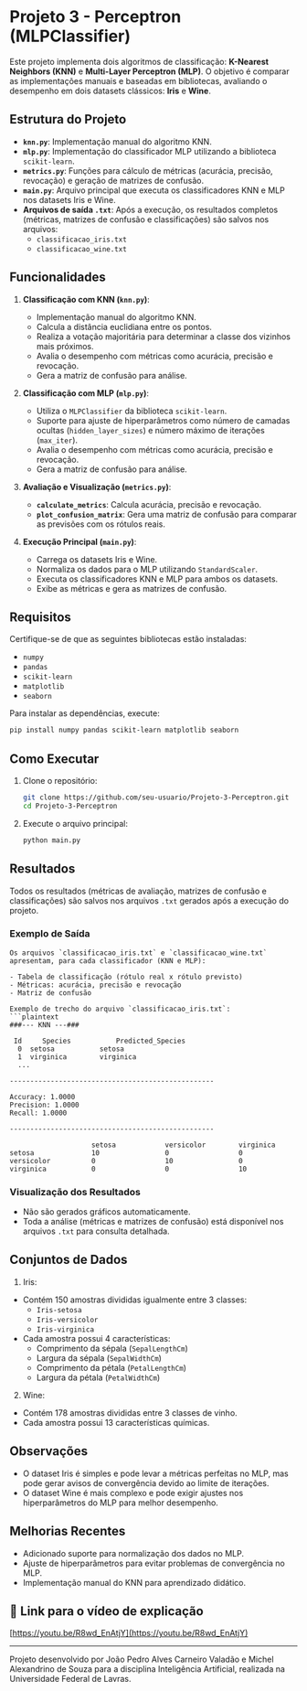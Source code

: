 # Projeto 3 - Perceptron (MLPClassifier)

Este projeto implementa dois algoritmos de classificação: **K-Nearest Neighbors (KNN)** e **Multi-Layer Perceptron (MLP)**. O objetivo é comparar as implementações manuais e baseadas em bibliotecas, avaliando o desempenho em dois datasets clássicos: **Iris** e **Wine**.

## Estrutura do Projeto

- **`knn.py`**: Implementação manual do algoritmo KNN.
- **`mlp.py`**: Implementação do classificador MLP utilizando a biblioteca `scikit-learn`.
- **`metrics.py`**: Funções para cálculo de métricas (acurácia, precisão, revocação) e geração de matrizes de confusão.
- **`main.py`**: Arquivo principal que executa os classificadores KNN e MLP nos datasets Iris e Wine.
- **Arquivos de saída `.txt`**: Após a execução, os resultados completos (métricas, matrizes de confusão e classificações) são salvos nos arquivos:
  - `classificacao_iris.txt`
  - `classificacao_wine.txt`

## Funcionalidades

1. **Classificação com KNN (`knn.py`)**:
   - Implementação manual do algoritmo KNN.
   - Calcula a distância euclidiana entre os pontos.
   - Realiza a votação majoritária para determinar a classe dos vizinhos mais próximos.
   - Avalia o desempenho com métricas como acurácia, precisão e revocação.
   - Gera a matriz de confusão para análise.

2. **Classificação com MLP (`mlp.py`)**:
   - Utiliza o `MLPClassifier` da biblioteca `scikit-learn`.
   - Suporte para ajuste de hiperparâmetros como número de camadas ocultas (`hidden_layer_sizes`) e número máximo de iterações (`max_iter`).
   - Avalia o desempenho com métricas como acurácia, precisão e revocação.
   - Gera a matriz de confusão para análise.

3. **Avaliação e Visualização (`metrics.py`)**:
   - **`calculate_metrics`**: Calcula acurácia, precisão e revocação.
   - **`plot_confusion_matrix`**: Gera uma matriz de confusão para comparar as previsões com os rótulos reais.

4. **Execução Principal (`main.py`)**:
   - Carrega os datasets Iris e Wine.
   - Normaliza os dados para o MLP utilizando `StandardScaler`.
   - Executa os classificadores KNN e MLP para ambos os datasets.
   - Exibe as métricas e gera as matrizes de confusão.

## Requisitos

Certifique-se de que as seguintes bibliotecas estão instaladas:

- `numpy`
- `pandas`
- `scikit-learn`
- `matplotlib`
- `seaborn`

Para instalar as dependências, execute:

```bash
pip install numpy pandas scikit-learn matplotlib seaborn
```

## Como Executar

1. Clone o repositório:
    ```bash 
    git clone https://github.com/seu-usuario/Projeto-3-Perceptron.git
    cd Projeto-3-Perceptron
    ```

2. Execute o arquivo principal:
    ```bash
    python main.py
    ```

## Resultados

Todos os resultados (métricas de avaliação, matrizes de confusão e classificações) são salvos nos arquivos `.txt` gerados após a execução do projeto.

### Exemplo de Saída
```plaintext
Os arquivos `classificacao_iris.txt` e `classificacao_wine.txt` apresentam, para cada classificador (KNN e MLP):

- Tabela de classificação (rótulo real x rótulo previsto)
- Métricas: acurácia, precisão e revocação
- Matriz de confusão

Exemplo de trecho do arquivo `classificacao_iris.txt`:
```plaintext
###--- KNN ---###

 Id     Species           Predicted_Species
  0  setosa           setosa
  1  virginica        virginica
  ...

--------------------------------------------------

Accuracy: 1.0000
Precision: 1.0000
Recall: 1.0000

--------------------------------------------------

                    setosa            versicolor        virginica         
setosa              10                0                 0                 
versicolor          0                 10                0                 
virginica           0                 0                 10
```

### Visualização dos Resultados

- Não são gerados gráficos automaticamente.
- Toda a análise (métricas e matrizes de confusão) está disponível nos arquivos `.txt` para consulta detalhada.

## Conjuntos de Dados

1. Iris:
- Contém 150 amostras divididas igualmente entre 3 classes:
    - `Iris-setosa`
    - `Iris-versicolor`
    - `Iris-virginica`
- Cada amostra possui 4 características:
    - Comprimento da sépala (`SepalLengthCm`)
    - Largura da sépala (`SepalWidthCm`)
    - Comprimento da pétala (`PetalLengthCm`)
    - Largura da pétala (`PetalWidthCm`)

2. Wine:
- Contém 178 amostras divididas entre 3 classes de vinho.
- Cada amostra possui 13 características químicas.

## Observações

- O dataset Iris é simples e pode levar a métricas perfeitas no MLP, mas pode gerar avisos de convergência devido ao limite de iterações.
- O dataset Wine é mais complexo e pode exigir ajustes nos hiperparâmetros do MLP para melhor desempenho.

## Melhorias Recentes
- Adicionado suporte para normalização dos dados no MLP.
- Ajuste de hiperparâmetros para evitar problemas de convergência no MLP.
- Implementação manual do KNN para aprendizado didático.

## 🔗 Link para o vídeo de explicação

[https://youtu.be/R8wd_EnAtjY](https://youtu.be/R8wd_EnAtjY)

---

Projeto desenvolvido por João Pedro Alves Carneiro Valadão e Michel Alexandrino de Souza para a disciplina Inteligência Artificial, realizada na Universidade Federal de Lavras.
